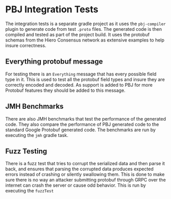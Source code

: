 # PBJ Integration Tests
The integration tests is a separate gradle project as it uses the `pbj-compiler` plugin to generate code from 
test `.proto` files. The generated code is then compiled and tested as part of the project build. It uses the protobuf 
schemas from the Hiero Consensus network as extensive examples to help insure correctness.
## Everything protobuf message
For testing there is an `Everything` message that has every possible field type in it. This is used to test all the
protobuf field types and insure they are correctly encoded and decoded. As support is added to PBJ for more Protobuf 
features they should be added to this message.
## JMH Benchmarks
There are also JMH benchmarks that test the performance of the generated code. They also compare the performance of PBJ 
generated code to the standard Google Protobuf generated code. The benchmarks are run by executing the `jmh` gradle task.
## Fuzz Testing
There is a fuzz test that tries to corrupt the serialized data and then parse it back, and ensures that parsing the 
corrupted data produces expected errors instead of crashing or silently swallowing them. This is done to make sure there 
is no way an attacker submitting protobuf through GRPC over the internet can crash the server or cause odd behavior. 
This is run by executing the `fuzzTest`
